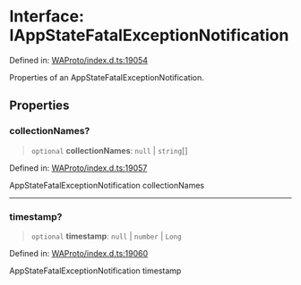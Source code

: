 # Interface: IAppStateFatalExceptionNotification

Defined in: [WAProto/index.d.ts:19054](https://github.com/Fokusdotid/bail/blob/99acc683da8779d62a0509bb4108fdb35cb2b061/WAProto/index.d.ts#L19054)

Properties of an AppStateFatalExceptionNotification.

## Properties

### collectionNames?

> `optional` **collectionNames**: `null` \| `string`[]

Defined in: [WAProto/index.d.ts:19057](https://github.com/Fokusdotid/bail/blob/99acc683da8779d62a0509bb4108fdb35cb2b061/WAProto/index.d.ts#L19057)

AppStateFatalExceptionNotification collectionNames

***

### timestamp?

> `optional` **timestamp**: `null` \| `number` \| `Long`

Defined in: [WAProto/index.d.ts:19060](https://github.com/Fokusdotid/bail/blob/99acc683da8779d62a0509bb4108fdb35cb2b061/WAProto/index.d.ts#L19060)

AppStateFatalExceptionNotification timestamp
